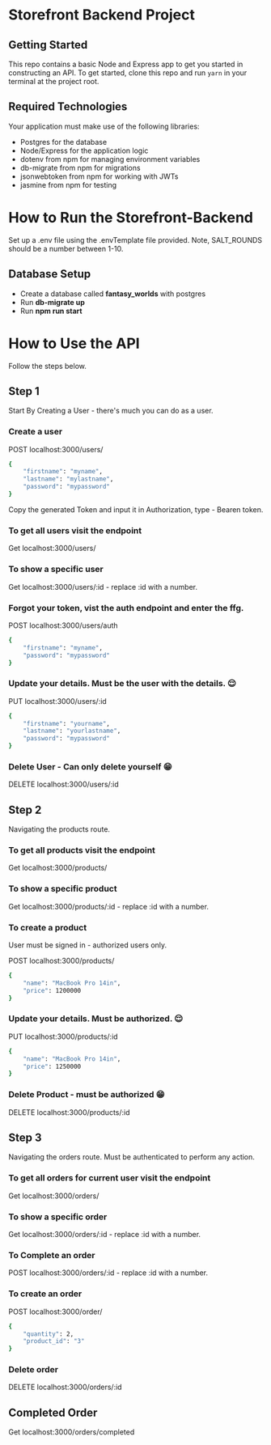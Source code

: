 # Storefront Backend Project

## Getting Started

This repo contains a basic Node and Express app to get you started in constructing an API. To get started, clone this repo and run `yarn` in your terminal at the project root.

## Required Technologies
Your application must make use of the following libraries:
- Postgres for the database
- Node/Express for the application logic
- dotenv from npm for managing environment variables
- db-migrate from npm for migrations
- jsonwebtoken from npm for working with JWTs
- jasmine from npm for testing

# How to Run the Storefront-Backend
Set up a .env file using the .envTemplate file provided. Note, SALT_ROUNDS should be a number between 1-10.
## Database Setup
- Create a database called **fantasy_worlds** with postgres
- Run **db-migrate up**
- Run **npm run start**


# How to Use the API
Follow the steps below.
## Step 1
Start By Creating a User - there's much you can do as a user.
### Create a user
POST localhost:3000/users/
```sh
{
    "firstname": "myname",
    "lastname": "mylastname",
    "password": "mypassword"
}
```
Copy the generated Token and input it in Authorization, type - Bearen token.

### To get all users visit the endpoint
Get localhost:3000/users/

### To show a specific user
Get localhost:3000/users/:id - replace :id with a number.


### Forgot your token, vist the auth endpoint and enter the ffg.
POST localhost:3000/users/auth
```sh
{
    "firstname": "myname",
    "password": "mypassword"
}
```
### Update your details. Must be the user with the details. 😌
PUT localhost:3000/users/:id
```sh
{
    "firstname": "yourname",
    "lastname": "yourlastname",
    "password": "mypassword"
}
```
### Delete User - Can only delete yourself 😁
DELETE localhost:3000/users/:id

## Step 2
Navigating the products route.

### To get all products visit the endpoint
Get localhost:3000/products/

### To show a specific product
Get localhost:3000/products/:id - replace :id with a number.


### To create a product
User must be signed in - authorized users only.

POST localhost:3000/products/
```sh
{
    "name": "MacBook Pro 14in",
    "price": 1200000
}
```
### Update your details. Must be authorized. 😌
PUT localhost:3000/products/:id
```sh
{
    "name": "MacBook Pro 14in",
    "price": 1250000
}
```
### Delete Product - must be authorized 😁
DELETE localhost:3000/products/:id


## Step 3
Navigating the orders route. Must be authenticated to perform any action.

### To get all orders for current user visit the endpoint
Get localhost:3000/orders/

### To show a specific order
Get localhost:3000/orders/:id - replace :id with a number.

### To Complete an order
POST localhost:3000/orders/:id - replace :id with a number.

### To create an order
POST localhost:3000/order/
```sh
{
    "quantity": 2,
    "product_id": "3"
}
```
### Delete order
DELETE localhost:3000/orders/:id

## Completed Order
Get localhost:3000/orders/completed